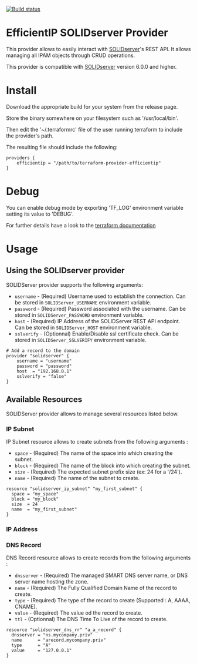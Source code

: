 [![Build status](https://travis-ci.org/alexissavin/terraform-provider-efficientip.svg)](https://travis-ci.org/alexissavin/terraform-provider-efficientip)

# EfficientIP SOLIDserver Provider

This provider allows to easily interact with [SOLIDserver](http://www.efficientip.com/products/solidserver/)'s REST API.
It allows managing all IPAM objects through CRUD operations.

This provider is compatible with [SOLIDserver](http://www.efficientip.com/products/solidserver/) version 6.0.0 and higher.

# Install
Download the appropriate build for your system from the release page.

Store the binary somewhere on your filesystem such as '/usr/local/bin'.

Then edit the '~/.terraformrc' file of the user running terraform to include the provider's path.

The resulting file should include the following:
```
providers {
    efficientip = "/path/to/terraform-provider-efficientip"
}
```

# Debug
You can enable debug mode by exporting 'TF_LOG' environment variable setting its value to 'DEBUG'.

For further details have a look to the [terraform documentation](https://www.terraform.io/docs/internals/debugging.html)

# Usage
## Using the SOLIDserver provider
SOLIDServer provider supports the following arguments:

* `username` - (Required) Username used to establish the connection. Can be stored in `SOLIDServer_USERNAME` environment variable.
* `password` - (Required) Password associated with the username. Can be stored in `SOLIDServer_PASSWORD` environment variable.
* `host` - (Required) IP Address of the SOLIDServer REST API endpoint. Can be stored in `SOLIDServer_HOST` environment variable.
* `sslverify` - (Optionnal) Enable/Disable ssl certificate check. Can be stored in `SOLIDServer_SSLVERIFY` environment variable.

```
# Add a record to the domain
provider "solidserver" {
    username = "username"
    password = "password"
    host  = "192.168.0.1"
    sslverify = "false"
}
```

## Available Resources
SOLIDServer provider allows to manage several resources listed below.

### IP Subnet
IP Subnet resource allows to create subnets from the following arguments :

* `space` - (Required) The name of the space into which creating the subnet.
* `block` - (Required) The name of the block into which creating the subnet.
* `size` - (Required) The expected subnet prefix size (ex: 24 for a '/24').
* `name` - (Required) The name of the subnet to create.

```
resource "solidserver_ip_subnet" "my_first_subnet" {
  space = "my_space"
  block = "my_block"
  size  = 24
  name  = "my_first_subnet"
}
```

### IP Address

### DNS Record
DNS Record resource allows to create records from the following arguments :

* `dnsserver` - (Required) The managed SMART DNS server name, or DNS server name hosting the zone.
* `name` - (Required) The Fully Qualified Domain Name of the record to create.
* `type` - (Required) The type of the record to create (Supported : A, AAAA, CNAME).
* `value` - (Required) The value od the record to create.
* `ttl` - (Optionnal) The DNS Time To Live of the record to create.

```
resource "solidserver_dns_rr" "a_a_record" {
  dnsserver = "ns.mycompany.priv"
  name      = "arecord.mycompany.priv"
  type      = "A"
  value     = "127.0.0.1"
}
```
